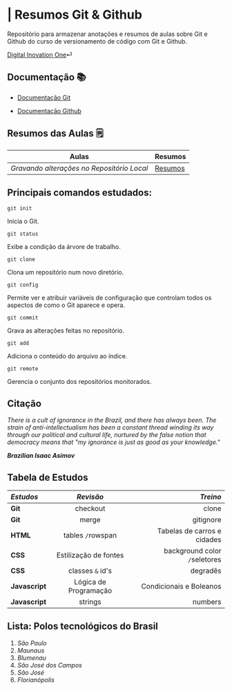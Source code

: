 # | Resumos Git & Github 
Repositório para armazenar anotações e resumos de aulas sobre Git e Github do curso de versionamento de código com Git e Github. 

[Digital Inovation One](https://web.dio.me)⏎ 

## Documentação 📚
- [Documentação Git](https://git-scm.com/book/pt-br/v2/Come%c3%a7ando-Sobre-Controle-de-Vers%c3%a3o)

- [Documentação Github](https://docs.github.com/pt)
## Resumos das Aulas 🗒️
|Aulas |Resumos|
|------|-------|
|_Gravando alterações no Repositório Local_ |[Resumos](https://web.dio.me/course/406684a4-396d-4160-94b9-ead934e18564/learning/599dd3dd-d189-474f-a55c-22f37b4472da?autoplay=1&back=%2Ftrack%2Fsantander-linux-para-iniciantes&moduleId=undefined&tab=undefined)|

## Principais comandos estudados:
```
git init 
```
Inicia o Git.
```
git status
```
Exibe a condição da árvore de trabalho.
```
git clone
```
Clona um repositório num novo diretório.
```
git config
```
Permite ver e atribuir variáveis de configuração que controlam todos os aspectos de como o Git aparece e opera.
```
git commit
```
Grava as alterações feitas no repositório.
```
git add
```
Adiciona o conteúdo do arquivo ao índice.
```
git remote
```
Gerencia o conjunto dos repositórios monitorados.


## Citação

_There is a cult of ignorance in the Brazil, and there has always been. The strain of anti-intellectualism has been a constant thread winding its way through our political and cultural life, nurtured by the false notion that democracy means that "my ignorance is just as good as your knowledge."_  

  ***Brazilian Isaac Asimov*** 
   

## Tabela de Estudos

| *Estudos* | *Revisão* | *Treino* |
|:---------|:---------:|--------:|
| **Git** | checkout | clone|
| **Git** | merge | gitignore |
| **HTML** | tables `/`rowspan | Tabelas de carros e cidades |
| **CSS** | Estilização de fontes | background color `/`seletores |
| **CSS** | classes `&` id's |  degradês
| **Javascript** | Lógica de Programação | Condicionais e Boleanos |
| **Javascript** | strings | numbers

## Lista: Polos tecnológicos do Brasil
1. *São Paulo*
2. *Maunaus*
3. *Blumenau*
4. *São José dos Campos*
5. *São José*
6. *Florianópolis*
